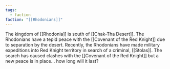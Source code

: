 ```yaml
---
tags:
  - faction
faction: "[[Rhodonians]]"
---
```

The kingdom of [[Rhodonia]] is south of [[Chak-Tha Desert]].
The Rhodonians have a tepid peace with the [[Covenant of the Red Knight]] due to separation by the desert. Recently, the Rhodonians have made military expeditions into Red Knight territory in search of a criminal, [[Stolas]].  The search has caused clashes with the [[Covenant of the Red Knight]] but a new peace is in place... how long will it last?
